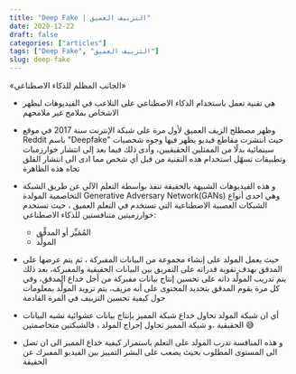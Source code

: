 ```yaml
---
title: "Deep Fake | التزييف العميق"
date: 2020-12-22
draft: false
categories: ["articles"]
tags: ["Deep Fake", "التزييف العميق"]
slug: deep-fake
---
```


«الجانب المظلم للذكاء الاصطناعي»

- هي تقنية تعمل باستخدام الذكاء الاصطناعي على التلاعب في الفيديوهات ليظهر الاشخاص بملامح غير ملامحهم

- وظهر مصطلح الزيف العميق لأول مرة على شبكة الإنترنت سنة 2017 في موقع Reddit باسم "Deepfake" حيث انتشرت مقاطع فيديو يظهر فيها وجوه شخصيات سينمائية بدلًا من الممثلين الحقيقيين، وأدى ذلك فيما بعد إلى انتشار خوارزميات وتطبيقات تسهّل استخدام هذه التقنية من قبل أي شخص مما ادى الى انتشار القلق تجاه هذه الظاهرة

- و هذه الفيديوهات الشبيهة بالحقيقة تنفذ بواسطة التعلم الآلي عن طريق الشبكة التخاصمية المولدة Generative Adversary Network(GANs) وهي احدى أنواع الشبكات العصبية الاصطناعية التي تستخدم في التعلم العميق ، حيث تستخدم خوارزميتين متنافستين للذكاء الاصطناعي:
  - المُمَيِّز أو المدقِّق
  - المولِّد
    
- حيث يعمل المولد على إنشاء مجموعة من البيانات المفبركة ، ثم يتم عرضها على المدقق بهدف تقوية قدراته على التفريق بين البيانات الحقيقية والمفبركة، بعد ذلك يتم تدريب المولِّد ذاته على تحسين إنتاج بيانات مفبركة من أجل خداع المدقق، وفي كل مرة يقوم المدقق بتحديد المحتوى على أنه مزيف، يتم تزويد المولِّد بمعلومات حول كيفية تحسين التزييف في المرة القادمة
-  أي ان شبكة المولد تحاول خداع شبكة المميز بإنتاج بيانات عشوائية تشبه البيانات الحقيقية ،و شبكة المميز تحاول إحراج المولد ، فالشبكتين متخاصمتين 😅
- و هذه المنافسة تدرب المولد على التعلم باستمرار كيفية خداع المميز الى ان تصل الى المستوى المطلوب بحيث يصعب على البشر التمييز بين الفيديو المفبرك عن الحقيقة

